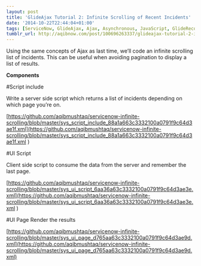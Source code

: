 ```yaml
---
layout: post
title: 'GlideAjax Tutorial 2: Infinite Scrolling of Recent Incidents'
date: '2014-10-22T22:44:04+01:00'
tags: [ServiceNow, GlideAjax, Ajax, Asynchronous, JavaScript, GlideRecord]
tumblr_url: http://aqibnow.com/post/100696263337/glideajax-tutorial-2-infinite-scrolling-of-recent
---
```


Using the same concepts of Ajax as last time, we’ll code an infinite scrolling list of incidents. This can be useful when avoiding pagination to display a list of results.

<!--break-->

**Components**

#Script include

Write a server side script which returns a list of incidents depending on which page you’re on.

[https://github.com/aqibmushtaq/servicenow-infinite-scrolling/blob/master/sys_script_include_88a1a663c3332100a0791f9c64d3ae1f.xml](https://github.com/aqibmushtaq/servicenow-infinite-scrolling/blob/master/sys_script_include_88a1a663c3332100a0791f9c64d3ae1f.xml
)

#UI Script

Client side script to consume the data from the server and remember the last page.

[https://github.com/aqibmushtaq/servicenow-infinite-scrolling/blob/master/sys_ui_script_6aa36a63c3332100a0791f9c64d3ae3e.xml](https://github.com/aqibmushtaq/servicenow-infinite-scrolling/blob/master/sys_ui_script_6aa36a63c3332100a0791f9c64d3ae3e.xml
)

#UI Page
Render the results

[https://github.com/aqibmushtaq/servicenow-infinite-scrolling/blob/master/sys_ui_page_d765aa63c3332100a0791f9c64d3ae9d.xml](https://github.com/aqibmushtaq/servicenow-infinite-scrolling/blob/master/sys_ui_page_d765aa63c3332100a0791f9c64d3ae9d.xml)
